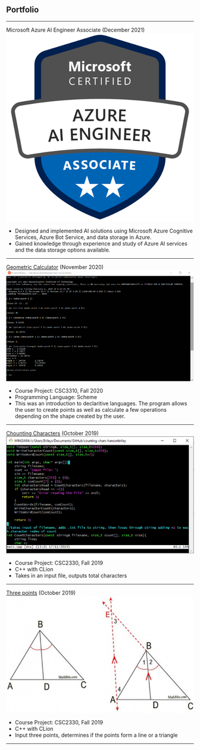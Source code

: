 ## Portfolio

---
Microsoft Azure AI Engineer Associate (December 2021)
<img src="images/badge.png?raw=true">
- Designed and implemented AI solutions using Microsoft Azure Cognitive Services, Azure Bot Service, and data storage in Azure.
- Gained knowledge through experience and study of Azure AI services and the data storage options available.

---

[Geometric Calculator](https://github.com/csc3310-fall2020/triangle-line-hansonbriley) (November 2020)
<img src="images/scheme.PNG?raw=true">
- Course Project: CSC3310, Fall 2020
- Programming Language: Scheme
- This was an introduction to declaritive languages. The program allows the user to create points as well as calculate a few operations depending on the shape created by the user. 

---

[Chounting Characters](https://github.com/csc2330-fall2019/counting-chars-hansonbriley) (October 2019)
<img src="images/CountingCharacters.png?raw=true">
- Course Project: CSC2330, Fall 2019
- C++ with CLion
- Takes in an input file, outputs total characters

---

[Three points](https://github.com/csc2330-fall2019/three-points-hansonbriley) (October 2019)
<img src="images/angbiswhite1a_resized.png?raw=true">
- Course Project: CSC2330, Fall 2019
- C++ with CLion
- Input three points, determines if the points form a line or a triangle
 
---
